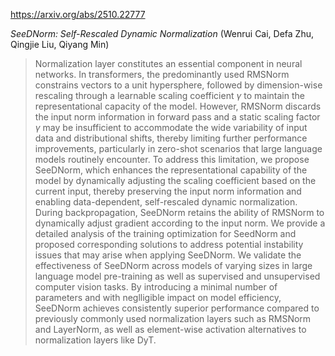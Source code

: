 https://arxiv.org/abs/2510.22777

*SeeDNorm: Self-Rescaled Dynamic Normalization* (Wenrui Cai, Defa Zhu, Qingjie Liu, Qiyang Min)

> Normalization layer constitutes an essential component in neural networks. In transformers, the predominantly used RMSNorm constrains vectors to a unit hypersphere, followed by dimension-wise rescaling through a learnable scaling coefficient $\gamma$ to maintain the representational capacity of the model. However, RMSNorm discards the input norm information in forward pass and a static scaling factor $\gamma$ may be insufficient to accommodate the wide variability of input data and distributional shifts, thereby limiting further performance improvements, particularly in zero-shot scenarios that large language models routinely encounter. To address this limitation, we propose SeeDNorm, which enhances the representational capability of the model by dynamically adjusting the scaling coefficient based on the current input, thereby preserving the input norm information and enabling data-dependent, self-rescaled dynamic normalization. During backpropagation, SeeDNorm retains the ability of RMSNorm to dynamically adjust gradient according to the input norm. We provide a detailed analysis of the training optimization for SeedNorm and proposed corresponding solutions to address potential instability issues that may arise when applying SeeDNorm. We validate the effectiveness of SeeDNorm across models of varying sizes in large language model pre-training as well as supervised and unsupervised computer vision tasks. By introducing a minimal number of parameters and with neglligible impact on model efficiency, SeeDNorm achieves consistently superior performance compared to previously commonly used normalization layers such as RMSNorm and LayerNorm, as well as element-wise activation alternatives to normalization layers like DyT.

